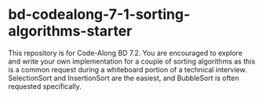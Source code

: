 # bd-codealong-7-1-sorting-algorithms-starter

This repository is for Code-Along BD 7.2. 
You are encouraged to explore and write your own implementation for a couple of sorting algorithms as this is a common request during a whiteboard portion of a technical interview. 
SelectionSort and InsertionSort are the easiest, and BubbleSort is often requested specifically.
